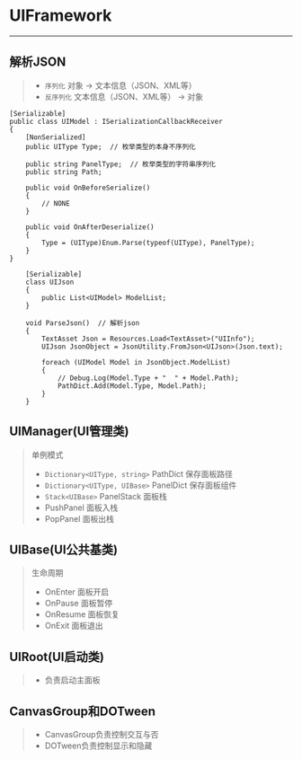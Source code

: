 # UIFramework

------

## 解析JSON
> * `序列化` 对象 -> 文本信息（JSON、XML等）
> * `反序列化` 文本信息（JSON、XML等） -> 对象

```
[Serializable]
public class UIModel : ISerializationCallbackReceiver
{
    [NonSerialized]
    public UIType Type;  // 枚举类型的本身不序列化

    public string PanelType;  // 枚举类型的字符串序列化
    public string Path;

    public void OnBeforeSerialize()
    {
        // NONE
    }

    public void OnAfterDeserialize()
    {
        Type = (UIType)Enum.Parse(typeof(UIType), PanelType);
    }
}
```
```
    [Serializable]
    class UIJson
    {
        public List<UIModel> ModelList;
    }
    
    void ParseJson()  // 解析json
    {
        TextAsset Json = Resources.Load<TextAsset>("UIInfo");
        UIJson JsonObject = JsonUtility.FromJson<UIJson>(Json.text);
    
        foreach (UIModel Model in JsonObject.ModelList)
        {
            // Debug.Log(Model.Type + "  " + Model.Path);
            PathDict.Add(Model.Type, Model.Path);
        }
    }
```

## UIManager(UI管理类)
> 单例模式
> * `Dictionary<UIType, string>` PathDict 保存面板路径
> * `Dictionary<UIType, UIBase>` PanelDict 保存面板组件
> * `Stack<UIBase>` PanelStack 面板栈
> * PushPanel 面板入栈
> * PopPanel 面板出栈

## UIBase(UI公共基类)
> 生命周期
> * OnEnter 面板开启
> * OnPause 面板暂停
> * OnResume 面板恢复
> * OnExit 面板退出

## UIRoot(UI启动类)
> * 负责启动主面板

## CanvasGroup和DOTween
> * CanvasGroup负责控制交互与否
> * DOTween负责控制显示和隐藏
